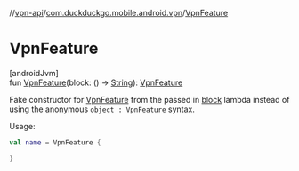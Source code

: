 //[vpn-api](../../index.md)/[com.duckduckgo.mobile.android.vpn](index.md)/[VpnFeature](-vpn-feature.md)

# VpnFeature

[androidJvm]\
fun [VpnFeature](-vpn-feature.md)(block: () -&gt; [String](https://kotlinlang.org/api/latest/jvm/stdlib/kotlin/-string/index.html)): [VpnFeature](-vpn-feature/index.md)

Fake constructor for [VpnFeature](-vpn-feature/index.md) from the passed in [block](-vpn-feature.md) lambda instead of using the anonymous `object : VpnFeature` syntax.

Usage:

```kotlin
val name = VpnFeature {

}
```
